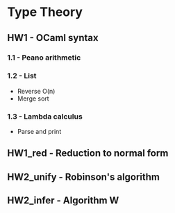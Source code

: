 # Type Theory

## HW1 - OCaml syntax
### 1.1 - Peano arithmetic
### 1.2 - List
* Reverse O(n)
* Merge sort

### 1.3 - Lambda calculus
* Parse and print

## HW1_red - Reduction to normal form

## HW2_unify - Robinson's algorithm

## HW2_infer - Algorithm W
